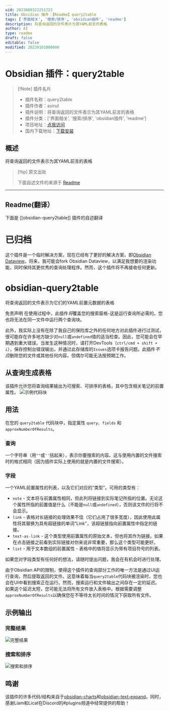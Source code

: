 ```yaml
---
uid: 2023080322251723
title: Obsidian 插件：【Readme】query2table
tags: ['界面相关', '搜索/排序', 'obsidian插件', 'readme']
description: 将查询返回的文件表示为其YAML前言的表格
author: AI
type: readme
draft: false
editable: false
modified: 20230101000000
---
```


# Obsidian 插件：query2table

> [!Note] 插件名片
> - 插件名称：query2table
> - 插件作者：avirut
> - 插件说明：将查询返回的文件表示为其YAML前言的表格
> - 插件分类：['界面相关', '搜索/排序', 'obsidian插件', 'readme']
> - 项目地址：[点我访问](https://github.com/avirut/obsidian-query2table)
> - 国内下载地址：[下载安装](https://pkmer.cn/products/plugin/pluginMarket/?obsidian-query2table)

## 概述

将查询返回的文件表示为其YAML前言的表格



> [!tip] 原文出处
> 
>下面自述文件的来源于 [Readme](https://ghproxy.net/https://raw.githubusercontent.com/avirut/obsidian-query2table/master/README.md)
> 

---

## Readme(翻译）

下面是 [[obsidian-query2table]] 插件的自述翻译


# 已归档
这个插件是一个临时解决方案，现在已经有了更好的解决方案，即[Obsidian Dataview](https://github.com/blacksmithgu/obsidian-dataview)。将来，我可能会fork Obsidian Dataview，以满足我想要的渲染功能，同时保持其更优秀的查询处理程序。然而，这个插件将不再接收任何更新。

# obsidian-query2table
将查询返回的文件表示为它们的YAML前置元数据的表格

免责声明
在使用过程中，此插件*将*覆盖您的搜索窗格-这是运行查询所必需的。您也将无法在同一文件中运行两个查询块。

此外，我实际上没有在除了我自己的保险库之外的任何地方对此插件进行过测试，很可能存在许多地方缺少对`null`或`undefined`值的适当检查。因此，您可能会在早期遇到重大错误。当发生这种情况时，请打开DevTools（`ctrl/cmd + shift + i`），保存控制台错误输出，并通过此存储库的`Issues`选项卡报告问题。此插件*不应*删除您的文件或其他任何内容，但偶尔可能无法按预期工作。

## 从查询生成表格
该插件允许您将查询结果输出为可搜索、可排序的表格，其中包含相关笔记的前置属性。
![示例代码块](https://github.com/avirut/obsidian-query2table/blob/master/imgs/codeblock.png?raw=true)

## 用法
在您的 `query2table` 代码块中，指定属性 `query`、`fields` 和 `approxNumberOfResults`。

### 查询
一个字符串（用`""`或`''`括起来），表示你要搜索的内容。这与使用内置的文件搜索时的格式相同（因为插件实际上使用的就是内置的文件搜索）。

### 字段
一个YAML前置属性的列表，以及它们对应的“类型”。可用的类型有：
- `note` - 文本将与前置属性相同，但此列将链接到实际笔记所指的位置。无论这个属性所指的前置值是什么（不能是`null`或`undefined`），否则该文件的行将不会显示。
- `link` - 表格对长链接的处理效果不佳（它们占用了很多宽度），因此使用此属性将其替换为具有超链接的单词“Link”，该超链接指向前置属性中指定的链接。
- `text-as-link` - 这个类型使用前置属性的原始文本，但也将其作为链接。如果在点击链接之前看到实际链接对你来说非常重要，那么这个类型可能更好。
- `list` - 用于文本数组的前置属性 - 表格中的值将显示为带有项目符号的列表。

如果您对字段类型有任何好的想法，请随时提出问题，我会在有机会时进行处理。

由于Obsidian API的限制，使得这个插件的查询部分工作的唯一方法是通过UI运行查询，然后提取返回的文件。这意味着每当`query2table`代码块被渲染时，您也会在UI中看到搜索正在运行。然而，搜索运行和文件输出之间存在一定的延迟。如果这个延迟太短，您可能无法将所有文件放入表格中。根据需要调整`approxNumberOfResults`以确保您在不等待太长时间的情况下获取所有文件。

## 示例输出

### 完整结果
![完整结果](https://github.com/avirut/obsidian-query2table/blob/master/imgs/full-results.png?raw=true)

### 搜索和排序
![搜索和排序](https://github.com/avirut/obsidian-query2table/blob/master/imgs/search-sort-results.png?raw=true)

## 鸣谢
该插件的许多代码/结构来自于[obsidian-charts](https://github.com/phibr0/obsidian-charts)和[obsidian-text-expand](https://github.com/mrjackphil/obsidian-text-expand)。同时，感谢Liam和Licat在Discord的#plugins频道中经常提供的帮助！



